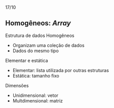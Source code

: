 17/10

## Homogêneos: *Array*

Estrutura de dados Homogêneos
- Organizam uma coleção de dados
- Dados do mesmo tipo

Elementar e estática
- Elementar: lista utilizada por outras estruturas
- Estática: tamanho fixo

Dimensões
- Unidimensional: vetor
- Multdimensional: matriz





